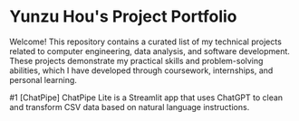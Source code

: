 # Yunzu Hou's Project Portfolio

Welcome! This repository contains a curated list of my technical projects related to computer engineering, data analysis, and software development. These projects demonstrate my practical skills and problem-solving abilities, which I have developed through coursework, internships, and personal learning.

#1 [ChatPipe]
ChatPipe Lite is a Streamlit app that uses ChatGPT to clean and transform CSV data based on natural language instructions. 
